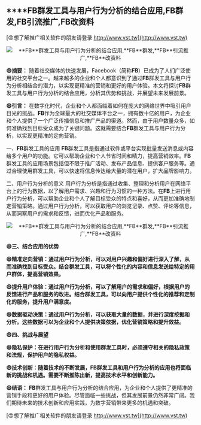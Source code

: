 ## ****FB**群发工具与用户行为分析的结合应用,**FB**群发,**FB**引流推广,**FB**改资料**

[😍想了解推广相关软件的朋友请登录 http://www.vst.tw](http://www.vst.tw)

 <center><img src="https://vst.tw/MP4/tuiguang/png/7.png" alt="**FB**群发工具与用户行为分析的结合应用,**FB**群发,**FB**引流推广,**FB**改资料"></center>

**😄摘要：**
随着社交媒体的快速发展，Facebook（简称**FB**）已成为了人们广泛使用的社交平台之一。越来越多的企业和个人都意识到了通过**FB**群发工具与用户行为分析相结合的潜力，以实现更精准的营销和更好的用户体验。本文将探讨**FB**群发工具与用户行为分析的结合应用，分析其优势和挑战，并展望未来发展前景。

**😄引言：**
在数字化时代，企业和个人都面临着如何在庞大的网络世界中吸引用户目光的挑战。**FB**作为全球最大的社交媒体平台之一，拥有数十亿的用户，为企业和个人提供了一个广泛传播信息和推广产品的渠道。然而，由于用户数量众多，如何准确找到目标受众成为了关键问题。这就需要结合**FB**群发工具与用户行为分析，以实现更精准的定向营销。

一、**FB**群发工具的应用
**FB**群发工具是指通过软件或平台实现批量发送消息或内容给多个用户的功能。它可以帮助企业和个人节省时间和精力，提高营销效率。**FB**群发工具的应用场景包括但不限于推广活动、发布产品信息、提供客户服务等。通过合理使用群发工具，可以快速将信息传达给大量的潜在用户，扩大品牌影响力。

二、用户行为分析的意义
用户行为分析是指通过收集、整理和分析用户在网络平台上的行为数据，以了解用户需求、兴趣和行为习惯的一种方法。在**FB**上进行用户行为分析，可以帮助企业和个人了解目标受众的特点和喜好，从而更加准确地制定营销策略。通过用户行为分析，可以获取用户的浏览记录、点赞、评论等信息，从而洞察用户的需求和反馈，进而优化产品和服务。

 <center><img src="https://vst.tw/MP4/tuiguang/png/8.png" alt="**FB**群发工具与用户行为分析的结合应用,**FB**群发,**FB**引流推广,**FB**改资料"></center>

**😄三、结合应用的优势**

**😄精准定向营销：通过用户行为分析，可以对用户兴趣和偏好进行深入了解，从而准确找到目标受众。结合群发工具，可以将个性化的内容和信息发送给特定的用户群体，提高营销效果。**

**😄提升用户体验：通过用户行为分析，可以了解用户的需求和偏好，根据用户的反馈进行产品和服务的改进。结合群发工具，可以向用户提供个性化的推荐和定制化的服务，提升用户满意度。**

**😄数据驱动决策：通过用户行为分析，可以获取大量的数据，并进行深度挖掘和分析。这些数据可以为企业和个人提供决策依据，优化营销策略和提升效益。**

**😄四、挑战与展望**

**😄隐私保护：在进行用户行为分析和使用群发工具时，必须遵守相关的隐私政策和法规，保护用户的隐私权益。**

**😄技术创新：随着技术的不断发展，**FB**群发工具和用户行为分析的应用也将面临新的挑战和机遇。需要不断推陈出新，提高技术水平和创新能力。**

**😄结语：**
**FB**群发工具与用户行为分析的结合应用，为企业和个人提供了更精准的营销手段和更好的用户体验。尽管面临一些挑战，但其发展前景仍然非常广阔。我们期待未来的技术创新和应用实践，为数字营销带来更多的机遇和突破。

[😍想了解推广相关软件的朋友请登录 http://www.vst.tw](http://www.vst.tw)



